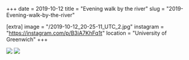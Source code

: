 +++
date = 2019-10-12
title = "Evening walk by the river"
slug = "2019-Evening-walk-by-the-river"

[extra]
image = "/2019-10-12_20-25-11_UTC_2.jpg"
instagram = "https://instagram.com/p/B3iA7KhFq1t"
location = "University of Greenwich"
+++

<img src="/2019-10-12_20-25-11_UTC_1.jpg" />

<img src="/2019-10-12_20-25-11_UTC_2.jpg" />
